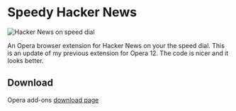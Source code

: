 # Speedy Hacker News

![Hacker News on speed dial](http://static1.squarespace.com/static/51a0606ee4b0cddb28739570/t/566e684fc647adfeee3cf490/1450076249994/)

An Opera browser extension for Hacker News on your the speed dial. This is an update of my previous extension for Opera 12. The code is nicer and it looks better.

## Download

Opera add-ons [download page](addons.opera.com/en/extensions/details/hacker-news-2/)
